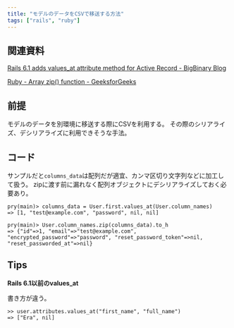 ```yaml
---
title: "モデルのデータをCSVで移送する方法"
tags: ["rails", "ruby"]
---
```


## 関連資料
[Rails 6.1 adds values_at attribute method for Active Record - BigBinary Blog](https://www.bigbinary.com/blog/rails-6-1-adds-values_at-attribute-method-for-active-record)

[Ruby - Array zip() function - GeeksforGeeks](https://www.geeksforgeeks.org/ruby-array-zip-function/)

## 前提
モデルのデータを別環境に移送する際にCSVを利用する。
その際のシリアライズ、デシリアライズに利用できそうな手法。

## コード
サンプルだと`columns_data`は配列だが適宜、カンマ区切り文字列などに加工して扱う。
zipに渡す前に漏れなく配列オブジェクトにデシリアライズしておく必要あり。

```
pry(main)> columns_data = User.first.values_at(User.column_names)
=> [1, "test@example.com", "password", nil, nil]

pry(main)> User.column_names.zip(columns_data).to_h
=> {"id"=>1, "email"=>"test@example.com", "encrypted_password"=>"password", "reset_password_token"=>nil, "reset_passworded_at"=>nil}
```

## Tips

**Rails 6.1以前のvalues_at**

書き方が違う。

```
>> user.attributes.values_at("first_name", "full_name")
=> ["Era", nil]
```
